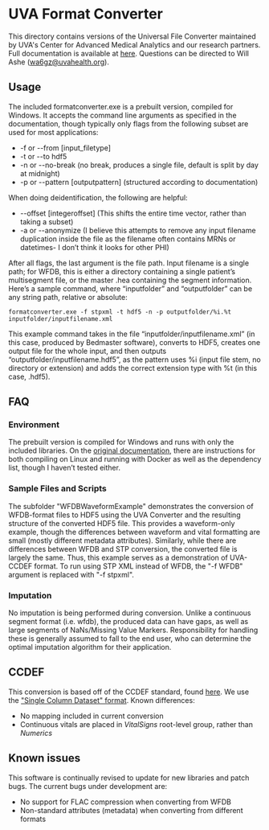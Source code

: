# UVA Format Converter

This directory contains versions of the Universal File Converter maintained by UVA's Center for Advanced Medical Analytics and our research partners. Full documentation is available at [here](https://github.com/Ostrich-Emulators/PreVent#formatconverter). Questions can be directed to Will Ashe ([wa6gz@uvahealth.org](mailto:wa6gz@uvahealth.org)).

## Usage

The included formatconverter.exe is a prebuilt version, compiled for Windows. It accepts the command line arguments as specified in the documentation, though typically only flags from the following subset are used for most applications:
 
- -f or --from [input_filetype]
- -t or --to hdf5 
- -n or --no-break (no break, produces a single file, default is split by day at midnight)
- -p or --pattern [outputpattern] (structured according to documentation)
 
When doing deidentification, the following are helpful:
 
- --offset [integeroffset] (This shifts the entire time vector, rather than taking a subset)
- -a or --anonymize (I believe this attempts to remove any input filename duplication inside the file as the filename often contains MRNs or datetimes- I don’t think it looks for other PHI)
 
After all flags, the last argument is the file path. Input filename is a single path; for WFDB, this is either a directory containing a single patient’s multisegment file, or the master .hea containing the segment information. Here’s a sample command, where “inputfolder” and “outputfolder” can be any string path, relative or absolute:
 
`formatconverter.exe -f stpxml -t hdf5 -n -p outputfolder/%i.%t inputfolder/inputfilename.xml`
 
This example command takes in the file “inputfolder/inputfilename.xml” (in this case, produced by Bedmaster software), converts to HDF5, creates one output file for the whole input, and then outputs “outputfolder/inputfilename.hdf5”, as the pattern uses %i (input file stem, no directory or extension) and adds the correct extension type with %t (in this case, .hdf5).

## FAQ
### Environment
The prebuilt version is compiled for Windows and runs with only the included libraries. On the [original documentation](https://github.com/Ostrich-Emulators/PreVent#usingbuilding), there are instructions for both compiling on Linux and running with Docker as well as the dependency list, though I haven’t tested either. 
### Sample Files and Scripts
The subfolder "WFDBWaveformExample" demonstrates the conversion of WFDB-format files to HDF5 using the UVA Converter and the resulting structure of the converted HDF5 file. This provides a waveform-only example, though the differences between waveform and vital formatting are small (mostly different metadata attributes). Similarly, while there are differences between WFDB and STP conversion, the converted file is largely the same. Thus, this example serves as a demonstration of UVA-CCDEF format. To run using STP XML instead of WFDB, the "-f WFDB" argument is replaced with "-f stpxml".
### Imputation
No imputation is being performed during conversion. Unlike a continuous segment format (i.e. wfdb), the produced data can have gaps, as well as large segments of NaNs/Missing Value Markers. Responsibility for handling these is generally assumed to fall to the end user, who can determine the optimal imputation algorithm for their application.


## CCDEF

This conversion is based off of the CCDEF standard, found [here](https://conduitlab.github.io/ccdef/index.html). We use the ["Single Column Dataset" format](https://conduitlab.github.io/ccdef/datasets.html#single-column-datasets). Known differences:

- No mapping included in current conversion
- Continuous vitals are placed in *VitalSigns* root-level group, rather than *Numerics*

## Known issues

This software is continually revised to update for new libraries and patch bugs. The current bugs under development are:

- No support for FLAC compression when converting from WFDB
- Non-standard attributes (metadata) when converting from different formats
